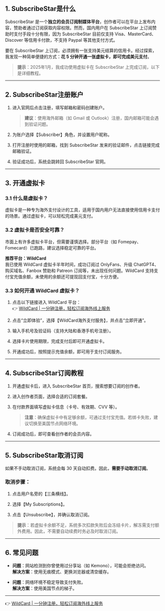 ## 1. SubscribeStar是什么

SubscribeStar 是一个**独立的会员订阅制媒体平台**，创作者可以在平台上发布内容，赞助者通过订阅获取内容权限。然而，国内用户在 SubscribeStar 上订阅赞助时支付手段十分有限，因为 SubscribeStar 目前仅支持 Visa、MasterCard、Discover 等信用卡付款，不支持 Paypal 等其他支付方式。

要在 SubscribeStar 上订阅，必须拥有一张支持美元结算的信用卡。经过探索，我发现一种简单便捷的方式：**花 5 分钟开通一张虚拟卡，即可完成美元支付**。

> **提示**：2025年1月，我成功使用虚拟卡在 SubscribeStar 上完成订阅，以下是详细教程。

---

## 2. SubscribeStar注册账户

1. 进入官网后点击注册，填写邮箱和密码创建账户。
   > **建议**：使用海外邮箱（如 Gmail 或 Outlook）注册，国内邮箱可能会遇到验证问题。

2. 为账户选择【Subscriber】角色，并设置用户昵称。

3. 打开注册时使用的邮箱，找到 SubscribeStar 发来的验证邮件，点击链接完成邮箱验证。

4. 验证成功后，系统会跳转回 SubscribeStar 官网。

---

## 3. 开通虚拟卡

### 3.1 什么是虚拟卡？

虚拟卡是一种专为海外支付设计的工具，适用于国内用户无法直接使用信用卡支付的场景。通过虚拟卡，可以轻松完成美元支付。

### 3.2 虚拟卡是否安全可靠？

市面上有许多虚拟卡平台，但需要谨慎选择。部分平台（如 Fomepay、Fomecard）已跑路，建议选择稳定可靠的平台。

**推荐平台：WildCard**  
我已使用 WildCard 虚拟卡半年时间，成功订阅过 OnlyFans、升级 ChatGPT4、购买域名、Fanbox 赞助和 Patreon 订阅等，未出现任何问题。WildCard 支持支付宝充值余额，未使用的余额还可提现回支付宝，十分方便。

### 3.3 如何开通 WildCard 虚拟卡？

1. 点击以下链接进入 WildCard 平台：  
   👉 [WildCard | 一分钟注册，轻松订阅海外线上服务](https://bit.ly/bewildcard)

2. 点击“立即体验”，选择【WildCard海外支付服务】，并点击“立即开通”。

3. 输入手机号及验证码（支持大陆和香港手机号注册）。

4. 选择卡片使用期限，完成支付后即可开通虚拟卡。

5. 开通成功后，按照提示充值余额，即可用于支付订阅服务。

---

## 4. SubscribeStar订阅教程

1. 开通虚拟卡后，进入 SubscribeStar 首页，搜索想要订阅的创作者。

2. 进入创作者页面，选择合适的订阅套餐。

3. 在付款界面填写虚拟卡信息（卡号、有效期、CVV 等）。

   > **注意**：确保虚拟卡中有足够余额，可通过支付宝充值。若绑卡失败，建议切换至美国节点网络环境。

4. 订阅成功后，即可查看创作者的会员内容。

---

## 5. SubscribeStar取消订阅

如果不手动取消订阅，系统会每 30 天自动扣费。因此，**需要手动取消订阅**。

### 取消步骤：

1. 点击用户名旁的【三条横线】。

2. 选择【My Subscriptions】。

3. 点击【Unsubscribe】，并确认取消订阅。

> **提示**：若虚拟卡余额不足，系统多次扣款失败后会冻结卡片，解冻需支付额外费用。因此，不需要自动续费时务必及时取消订阅。

---

## 6. 常见问题

- **问题**：网站检测到你曾使用过分享站（如 Kemono），可能会拒绝访问。  
  **解决方案**：使用无痕模式、更换浏览器或清空缓存。

- **问题**：网络环境不稳定导致支付失败。  
  **解决方案**：使用美国节点的梯子。

---

👉 [WildCard | 一分钟注册，轻松订阅海外线上服务](https://bit.ly/bewildcard)